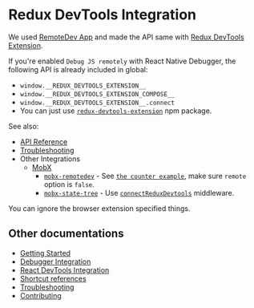# Redux DevTools Integration

We used [RemoteDev App](https://github.com/zalmoxisus/remotedev-app) and made the API same with [Redux DevTools Extension](https://github.com/zalmoxisus/redux-devtools-extension).

If you're enabled `Debug JS remotely` with React Native Debugger, the following API is already included in global:

* `window.__REDUX_DEVTOOLS_EXTENSION__`
* `window.__REDUX_DEVTOOLS_EXTENSION_COMPOSE__`
* `window.__REDUX_DEVTOOLS_EXTENSION__.connect`
* You can just use [`redux-devtools-extension`](https://www.npmjs.com/package/redux-devtools-extension) npm package.

See also:

* [API Reference](http://extension.remotedev.io/docs/API/)
* [Troubleshooting](http://extension.remotedev.io/docs/Troubleshooting.html)
* Other Integrations
  - [MobX](https://github.com/mobxjs/mobx)
    - [`mobx-remotedev`](https://github.com/zalmoxisus/mobx-remotedev) - See [`the counter example`](../examples/counter-with-mobx/src/stores/counter), make sure `remote` option is `false`.
    - [`mobx-state-tree`](https://github.com/mobxjs/mobx-state-tree) - Use [`connectReduxDevtools`](https://github.com/mobxjs/mobx-state-tree/blob/a3c59ac816026f3c2d3d5621d8f74be2b95e2891/middleware/README.md#connectreduxdevtools) middleware.

You can ignore the browser extension specified things.

## Other documentations

* [Getting Started](getting-started.md)
* [Debugger Integration](debugger-integration.md)
* [React DevTools Integration](react-devtools-integration.md)
* [Shortcut references](shortcut-references.md)
* [Troubleshooting](troubleshooting.md)
* [Contributing](contributing.md)
